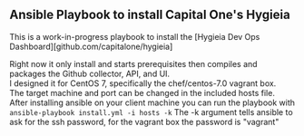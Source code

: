 ## Ansible Playbook to install Capital One's Hygieia

This is a work-in-progress playbook to install the [Hygieia Dev Ops Dashboard][github.com/capitalone/hygieia]

Right now it only install and starts prerequisites then compiles and packages the Github collector, API, and UI.  
I designed it for CentOS 7, specifically the chef/centos-7.0 vagrant box.  
The target machine and port can be changed in the included hosts file.  
After installing ansible on your client machine you can run the playbook with  
```ansible-playbook install.yml -i hosts -k```
The -k argument tells ansible to ask for the ssh password, for the vagrant box the password is "vagrant"  